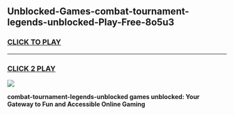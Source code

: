 
## Unblocked-Games-combat-tournament-legends-unblocked-Play-Free-8o5u3
<h3>
<a href="https://premium76.site?title=combat-tournament-legends-unblocked&ref=19M">CLICK TO PLAY</a></h3>
<hr>

<h3>
<a href="https://premium76.site?title=combat-tournament-legends-unblocked&ref=19M">CLICK 2 PLAY</a>
  
</h3>

<a href="https://premium76.site?title=combat-tournament-legends-unblocked&ref=19M"><img src="https://clearcache.store/games.png"></a>


**combat-tournament-legends-unblocked games unblocked: Your Gateway to Fun and Accessible Online Gaming**
